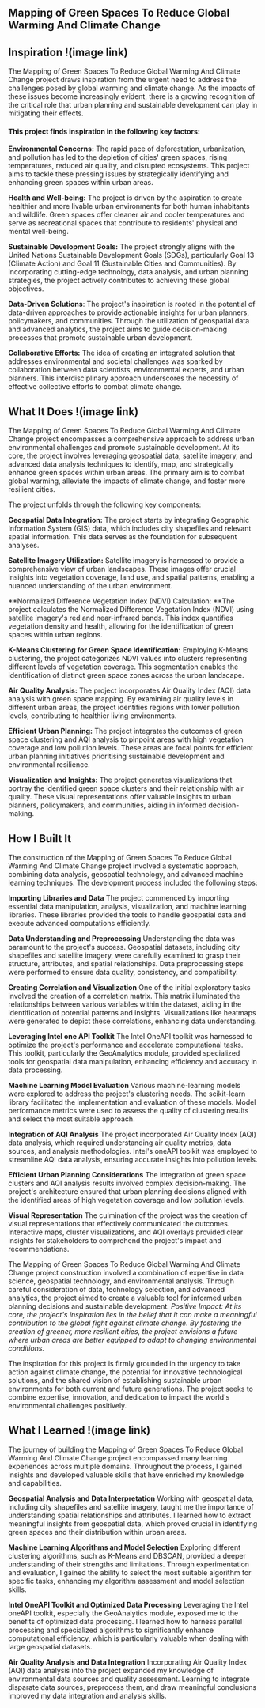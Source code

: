 ## Mapping of Green Spaces To Reduce Global Warming And Climate Change

## Inspiration !(image link)
The Mapping of Green Spaces To Reduce Global Warming And Climate Change project draws inspiration from the urgent need to address the challenges posed by global warming and climate change. As the impacts of these issues become increasingly evident, there is a growing recognition of the critical role that urban planning and sustainable development can play in mitigating their effects.

#### This project finds inspiration in the following key factors:

**Environmental Concerns:** The rapid pace of deforestation, urbanization, and pollution has led to the depletion of cities' green spaces, rising temperatures, reduced air quality, and disrupted ecosystems. This project aims to tackle these pressing issues by strategically identifying and enhancing green spaces within urban areas.

**Health and Well-being:** The project is driven by the aspiration to create healthier and more livable urban environments for both human inhabitants and wildlife. Green spaces offer cleaner air and cooler temperatures and serve as recreational spaces that contribute to residents' physical and mental well-being.

**Sustainable Development Goals:** The project strongly aligns with the United Nations Sustainable Development Goals (SDGs), particularly Goal 13 (Climate Action) and Goal 11 (Sustainable Cities and Communities). By incorporating cutting-edge technology, data analysis, and urban planning strategies, the project actively contributes to achieving these global objectives.

**Data-Driven Solutions**: The project's inspiration is rooted in the potential of data-driven approaches to provide actionable insights for urban planners, policymakers, and communities. Through the utilization of geospatial data and advanced analytics, the project aims to guide decision-making processes that promote sustainable urban development.

**Collaborative Efforts:** The idea of creating an integrated solution that addresses environmental and societal challenges was sparked by collaboration between data scientists, environmental experts, and urban planners. This interdisciplinary approach underscores the necessity of effective collective efforts to combat climate change.

## What It Does !(image link)
The Mapping of Green Spaces To Reduce Global Warming And Climate Change project encompasses a comprehensive approach to address urban environmental challenges and promote sustainable development. At its core, the project involves leveraging geospatial data, satellite imagery, and advanced data analysis techniques to identify, map, and strategically enhance green spaces within urban areas. The primary aim is to combat global warming, alleviate the impacts of climate change, and foster more resilient cities.

The project unfolds through the following key components:

**Geospatial Data Integration:** The project starts by integrating Geographic Information System (GIS) data, which includes city shapefiles and relevant spatial information. This data serves as the foundation for subsequent analyses.

**Satellite Imagery Utilization:** Satellite imagery is harnessed to provide a comprehensive view of urban landscapes. These images offer crucial insights into vegetation coverage, land use, and spatial patterns, enabling a nuanced understanding of the urban environment.

**Normalized Difference Vegetation Index (NDVI) Calculation: **The project calculates the Normalized Difference Vegetation Index (NDVI) using satellite imagery's red and near-infrared bands. This index quantifies vegetation density and health, allowing for the identification of green spaces within urban regions.

**K-Means Clustering for Green Space Identification:** Employing K-Means clustering, the project categorizes NDVI values into clusters representing different levels of vegetation coverage. This segmentation enables the identification of distinct green space zones across the urban landscape.

**Air Quality Analysis:** The project incorporates Air Quality Index (AQI) data analysis with green space mapping. By examining air quality levels in different urban areas, the project identifies regions with lower pollution levels, contributing to healthier living environments.

**Efficient Urban Planning:** The project integrates the outcomes of green space clustering and AQI analysis to pinpoint areas with high vegetation coverage and low pollution levels. These areas are focal points for efficient urban planning initiatives prioritising sustainable development and environmental resilience.

**Visualization and Insights:** The project generates visualizations that portray the identified green space clusters and their relationship with air quality. These visual representations offer valuable insights to urban planners, policymakers, and communities, aiding in informed decision-making.

## How I Built It
The construction of the Mapping of Green Spaces To Reduce Global Warming And Climate Change project involved a systematic approach, combining data analysis, geospatial technology, and advanced machine learning techniques. The development process included the following steps:

**Importing Libraries and Data**
The project commenced by importing essential data manipulation, analysis, visualization, and machine learning libraries. These libraries provided the tools to handle geospatial data and execute advanced computations efficiently.

**Data Understanding and Preprocessing**
Understanding the data was paramount to the project's success. Geospatial datasets, including city shapefiles and satellite imagery, were carefully examined to grasp their structure, attributes, and spatial relationships. Data preprocessing steps were performed to ensure data quality, consistency, and compatibility.

**Creating Correlation and Visualization**
One of the initial exploratory tasks involved the creation of a correlation matrix. This matrix illuminated the relationships between various variables within the dataset, aiding in the identification of potential patterns and insights. Visualizations like heatmaps were generated to depict these correlations, enhancing data understanding.

**Leveraging Intel one API Toolkit**
The Intel OneAPI toolkit was harnessed to optimize the project's performance and accelerate computational tasks. This toolkit, particularly the GeoAnalytics module, provided specialized tools for geospatial data manipulation, enhancing efficiency and accuracy in data processing.

**Machine Learning Model Evaluation**
Various machine-learning models were explored to address the project's clustering needs. The scikit-learn library facilitated the implementation and evaluation of these models. Model performance metrics were used to assess the quality of clustering results and select the most suitable approach.

**Integration of AQI Analysis**
The project incorporated Air Quality Index (AQI) data analysis, which required understanding air quality metrics, data sources, and analysis methodologies. Intel's oneAPI toolkit was employed to streamline AQI data analysis, ensuring accurate insights into pollution levels.

**Efficient Urban Planning Considerations**
The integration of green space clusters and AQI analysis results involved complex decision-making. The project's architecture ensured that urban planning decisions aligned with the identified areas of high vegetation coverage and low pollution levels.

**Visual Representation**
The culmination of the project was the creation of visual representations that effectively communicated the outcomes. Interactive maps, cluster visualizations, and AQI overlays provided clear insights for stakeholders to comprehend the project's impact and recommendations.

The Mapping of Green Spaces To Reduce Global Warming And Climate Change project construction involved a combination of expertise in data science, geospatial technology, and environmental analysis. Through careful consideration of data, technology selection, and advanced analytics, the project aimed to create a valuable tool for informed urban planning decisions and sustainable development.
_Positive Impact: At its core, the project's inspiration lies in the belief that it can make a meaningful contribution to the global fight against climate change. By fostering the creation of greener, more resilient cities, the project envisions a future where urban areas are better equipped to adapt to changing environmental conditions._

The inspiration for this project is firmly grounded in the urgency to take action against climate change, the potential for innovative technological solutions, and the shared vision of establishing sustainable urban environments for both current and future generations. The project seeks to combine expertise, innovation, and dedication to impact the world's environmental challenges positively.

## What I Learned !(image link)
The journey of building the Mapping of Green Spaces To Reduce Global Warming And Climate Change project encompassed many learning experiences across multiple domains. Throughout the process, I gained insights and developed valuable skills that have enriched my knowledge and capabilities.

**Geospatial Analysis and Data Interpretation**
Working with geospatial data, including city shapefiles and satellite imagery, taught me the importance of understanding spatial relationships and attributes. I learned how to extract meaningful insights from geospatial data, which proved crucial in identifying green spaces and their distribution within urban areas.

**Machine Learning Algorithms and Model Selection**
Exploring different clustering algorithms, such as K-Means and DBSCAN, provided a deeper understanding of their strengths and limitations. Through experimentation and evaluation, I gained the ability to select the most suitable algorithm for specific tasks, enhancing my algorithm assessment and model selection skills.

**Intel OneAPI Toolkit and Optimized Data Processing**
Leveraging the Intel oneAPI toolkit, especially the GeoAnalytics module, exposed me to the benefits of optimized data processing. I learned how to harness parallel processing and specialized algorithms to significantly enhance computational efficiency, which is particularly valuable when dealing with large geospatial datasets.

**Air Quality Analysis and Data Integration**
Incorporating Air Quality Index (AQI) data analysis into the project expanded my knowledge of environmental data sources and quality assessment. Learning to integrate disparate data sources, preprocess them, and draw meaningful conclusions improved my data integration and analysis skills.

